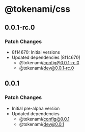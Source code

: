 # @tokenami/css

## 0.0.1-rc.0

### Patch Changes

- 8f14670: Initial versions
- Updated dependencies [8f14670]
  - @tokenami/config@0.0.1-rc.0
  - @tokenami/dev@0.0.1-rc.0

## 0.0.1

### Patch Changes

- Initial pre-alpha version
- Updated dependencies
  - @tokenami/config@0.0.1
  - @tokenami/dev@0.0.1
